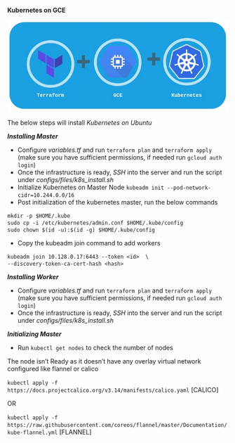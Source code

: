 **Kubernetes on GCE**

![](logo.jpeg)

The below steps will install _Kubernetes on Ubuntu_

**_Installing Master_**

- Configure _variables.tf_ and run `terraform plan` and `terraform apply` (make sure you have sufficient permissions, if needed run `gcloud auth login`)
- Once the infrastructure is ready, *SSH* into the server and run the script under _configs/files/k8s_install.sh_
- Initialize Kubernetes on Master Node `kubeadm init --pod-network-cidr=10.244.0.0/16`
- Post initialization of the kubernetes master, run the below commands
```
mkdir -p $HOME/.kube
sudo cp -i /etc/kubernetes/admin.conf $HOME/.kube/config
sudo chown $(id -u):$(id -g) $HOME/.kube/config
```
- Copy the kubeadm join command to add workers
```
kubeadm join 10.128.0.17:6443 --token <id>  \
--discovery-token-ca-cert-hash <hash>
```

**_Installing Worker_**

- Configure _variables.tf_ and run `terraform plan` and `terraform apply` (make sure you have sufficient permissions, if needed run `gcloud auth login`)
- Once the infrastructure is ready, *SSH* into the server and run the script under _configs/files/k8s_install.sh_

**_Initializing Master_**


- Run `kubectl get nodes` to check the number of nodes


The node isn’t Ready as it doesn’t have any overlay virtual network configured like flannel or calico

`kubectl apply -f https://docs.projectcalico.org/v3.14/manifests/calico.yaml` [CALICO]

OR

`kubectl apply -f https://raw.githubusercontent.com/coreos/flannel/master/Documentation/kube-flannel.yml` [FLANNEL]
